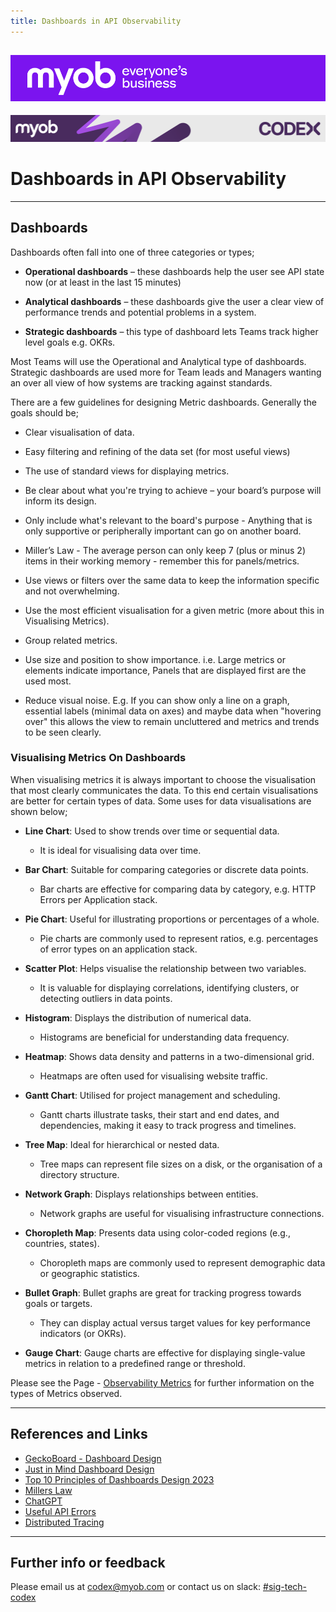 ```yaml
---
title: Dashboards in API Observability
---
```


![MYOB Banner](../../../assets/images/myob-banner.png)
---


<!-- confluence-page-id: 9312600084 -->
![](../../assets/BANNER.png)

# Dashboards in API Observability

---

## Dashboards

Dashboards often fall into one of three categories or types;

- **Operational dashboards** – these dashboards help the user see API state now (or at least in the last 15 minutes)

- **Analytical dashboards** – these dashboards give the user a clear view of performance trends and potential problems in a system.

- **Strategic dashboards** – this type of dashboard lets Teams track higher level goals e.g. OKRs.

Most Teams will use the Operational and Analytical type of dashboards. Strategic dashboards are used more for Team leads and Managers wanting an over all view of how systems are tracking against standards.

There are a few guidelines for designing Metric dashboards. Generally the goals should be;

- Clear visualisation of data.

- Easy filtering and refining of the data set (for most useful views)

- The use of standard views for displaying metrics.

- Be clear about what you're trying to achieve – your board’s purpose will inform its design.

- Only include what's relevant to the board's purpose - Anything that is only supportive or peripherally important can go on another board.

- Miller’s Law - The average person can only keep 7 (plus or minus 2) items in their working memory - remember this for panels/metrics.

- Use views or filters over the same data to keep the information specific and not overwhelming.

- Use the most efficient visualisation for a given metric (more about this in Visualising Metrics).

- Group related metrics.

- Use size and position to show importance. i.e. Large metrics or elements indicate importance, Panels that are displayed first are the used most.

- Reduce visual noise. E.g. If you can show only a line on a graph, essential labels (minimal data on axes) and maybe data when "hovering over" this allows the view to remain uncluttered and metrics and trends to be seen clearly.

### Visualising Metrics On Dashboards

When visualising metrics it is always important to choose the visualisation that most clearly communicates the data. To this end certain visualisations are better for certain types of data.
Some uses for data visualisations are shown below;

- **Line Chart**: Used to show trends over time or sequential data.
  - It is ideal for visualising data over time.

- **Bar Chart**: Suitable for comparing categories or discrete data points.
  - Bar charts are effective for comparing data by category, e.g. HTTP Errors per Application stack.

- **Pie Chart**: Useful for illustrating proportions or percentages of a whole.
  - Pie charts are commonly used to represent ratios, e.g. percentages of error types on an application stack.

- **Scatter Plot**: Helps visualise the relationship between two variables.
  - It is valuable for displaying correlations, identifying clusters, or detecting outliers in data points.

- **Histogram**: Displays the distribution of numerical data.
  - Histograms are beneficial for understanding data frequency.

- **Heatmap**: Shows data density and patterns in a two-dimensional grid.
  - Heatmaps are often used for visualising website traffic.

- **Gantt Chart**: Utilised for project management and scheduling.
  - Gantt charts illustrate tasks, their start and end dates, and dependencies, making it easy to track progress and timelines.

- **Tree Map**: Ideal for hierarchical or nested data.
  - Tree maps can represent file sizes on a disk, or the organisation of a directory structure.

- **Network Graph**: Displays relationships between entities.
  - Network graphs are useful for visualising infrastructure connections.

- **Choropleth Map**: Presents data using color-coded regions (e.g., countries, states).
  - Choropleth maps are commonly used to represent demographic data or geographic statistics.

- **Bullet Graph**: Bullet graphs are great for tracking progress towards goals or targets.
  - They can display actual versus target values for key performance indicators (or OKRs).

- **Gauge Chart**: Gauge charts are effective for displaying single-value metrics in relation to a predefined range or threshold.

Please see the Page - [Observability Metrics](./metrics.md) for further information on the types of Metrics observed.

---

## References and Links

- [GeckoBoard - Dashboard Design](https://www.geckoboard.com/best-practice/dashboard-design/)
- [Just in Mind Dashboard Design](https://www.justinmind.com/ui-design/dashboard-design-best-practices-ux)
- [Top 10 Principles of Dashboards Design 2023](https://realmonkey.co/web-design/principles-of-effective-dashboard-design)
- [Millers Law](https://www.cobeisfresh.com/blog/managing-information-overload-in-ux-design-millers-law)
- [ChatGPT](https://chat.openai.com/)
- [Useful API Errors](https://blog.hubspot.com/website/api-errors)
- [Distributed Tracing](https://myobconfluence.atlassian.net/wiki/spaces/OD1/pages/9586507789/Traces)

---

## Further info or feedback

Please email us at <codex@myob.com> or contact us on slack: [#sig-tech-codex](https://myob.slack.com/archives/C02N8ADPGUX)
